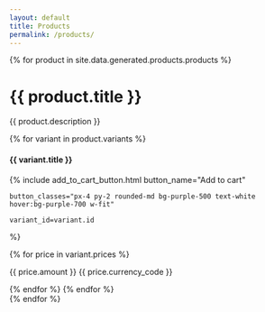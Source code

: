 ```yaml
---
layout: default
title: Products
permalink: /products/
---
```


<script src="/assets/js/medusajs.js"></script>
<script>
  async function processProducts(products) {
    const productsById = {};
    for (const product of (await products).products) {
      productsById[product.id] = product;

      product.variantsById = {};
      for (const variant of product.variants) {
        product.variantsById[variant.id] = variant;
      }
    }
    return productsById;
  }
</script>

<div class="flex" x-data="{ products: processProducts(medusaAPI.products.list()) }">
{% for product in site.data.generated.products.products %}

<div class="flex flex-col">
<h1>{{ product.title }}</h1>
<p>{{ product.description }}</p>

{% for variant in product.variants %}

  <h4>{{ variant.title }}</h4>
  <template x-if="await products">
    <p>Stock: <span x-html="(await products)['{{ product.id }}'].variantsById['{{ variant.id }}'].inventory_quantity"></span></p>
  </template>

  {%
    include add_to_cart_button.html button_name="Add to cart"

    button_classes="px-4 py-2 rounded-md bg-purple-500 text-white hover:bg-purple-700 w-fit"

    variant_id=variant.id
  %}

{% for price in variant.prices %}
  <p>{{ price.amount }} {{ price.currency_code }}</p>
{% endfor %}
{% endfor %}
</div>
{% endfor %}
</div>
<script defer src="https://unpkg.com/alpinejs@3.10.3/dist/cdn.min.js"></script>
